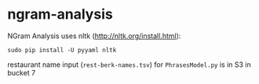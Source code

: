 ngram-analysis
=============

NGram Analysis uses nltk (http://nltk.org/install.html):

`sudo pip install -U pyyaml nltk`

restaurant name input (`rest-berk-names.tsv`) for `PhrasesModel.py` is in S3 in bucket 7
